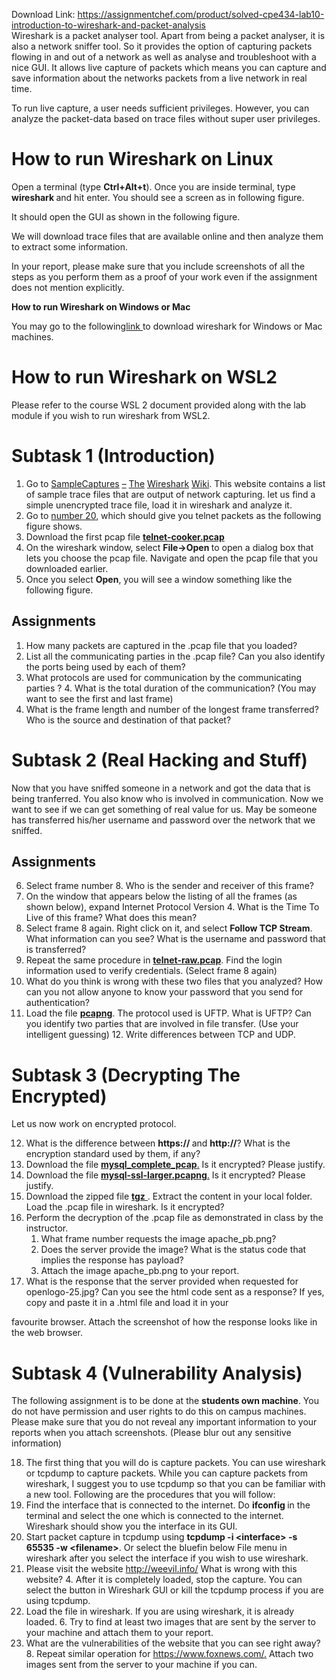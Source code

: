 Download Link: https://assignmentchef.com/product/solved-cpe434-lab10-introduction-to-wireshark-and-packet-analysis
<br>
Wireshark is a packet analyser tool. Apart from being a packet analyser, it is also a network sniffer tool. So it provides the option of capturing packets flowing in and out of a network as well as analyse and troubleshoot with a nice GUI. It allows live capture of packets which means you can capture and save information about the networks packets from a live network in real time.

To run live capture, a user needs sufficient privileges. However, you can analyze the packet-data based on trace files without super user privileges.

<h1>How to run Wireshark on Linux</h1>

Open a terminal (type ​<strong>Ctrl+Alt+t​</strong>). Once you are inside terminal, type ​<strong>wireshark ​</strong>and hit enter. You should see a screen as in following figure.




It should open the GUI as shown in the following figure.




We will download trace files that are available online and then analyze them to extract some information.

In your report, please make sure that you include screenshots of all the steps as you perform them as a proof of your work even if the assignment does not mention explicitly.

<strong>How to run Wireshark on Windows or Mac </strong>

You may go to the following <u>​</u><a href="https://www.wireshark.org/download.html">link </a>to download wireshark for Windows or Mac machines.​                  <strong> </strong>

<h1>How to run Wireshark on WSL2</h1>

Please refer to the course WSL 2 document provided along with the lab module if you wish to run wireshark from WSL2.

<h1>Subtask 1 (Introduction)</h1>

<ol>

 <li>Go to <u>​</u><a href="https://wiki.wireshark.org/SampleCaptures">SampleCaptures</a> <a href="https://wiki.wireshark.org/SampleCaptures">–</a> <a href="https://wiki.wireshark.org/SampleCaptures">The</a> <a href="https://wiki.wireshark.org/SampleCaptures">Wireshark</a> <a href="https://wiki.wireshark.org/SampleCaptures">Wiki</a>.​ This website contains a list of sample trace files that are output of network capturing. let us find a simple unencrypted trace file, load it in wireshark and analyze it.</li>

 <li>Go to <u>​</u><a href="https://wiki.wireshark.org/SampleCaptures#Telnet">number 20</a>​, which should give you telnet packets as the following figure shows.</li>

 <li>Download the first pcap file ​<a href="https://wiki.wireshark.org/SampleCaptures?action=AttachFile&amp;do=get&amp;target=telnet-cooked.pcap"><strong>telnet-cooker.pcap</strong></a></li>

 <li>On the wireshark window, select ​<strong>File-&gt;Open ​</strong>to open a dialog box that lets you choose the pcap file. Navigate and open the pcap file that you downloaded earlier.</li>

 <li>Once you select ​<strong>Open​</strong>, you will see a window something like the following figure.</li>

</ol>

<h2>Assignments</h2>

<ol>

 <li>How many packets are captured in the .pcap file that you loaded?</li>

 <li>List all the communicating parties in the .pcap file? Can you also identify the ports being used by each of them?</li>

 <li>What protocols are used for communication by the communicating parties ? 4. What is the total duration of the communication? (You may want to see the first and last frame)</li>

 <li>What is the frame length and number of the longest frame transferred? Who is the source and destination of that packet?</li>

</ol>

<h1>Subtask 2 (Real Hacking and Stuff)</h1>

Now that you have sniffed someone in a network and got the data that is being tranferred. You also know who is involved in communication. Now we want to see if we can get something of real value for us. May be someone has transferred his/her username and password over the network that we sniffed.

<h2>Assignments</h2>

<ol start="6">

 <li>Select frame number 8. Who is the sender and receiver of this frame?</li>

 <li>On the window that appears below the listing of all the frames (as shown below), expand Internet Protocol Version 4. What is the Time To Live of this frame? What does this mean?</li>

 <li>Select frame 8 again. Right click on it, and select ​<strong>Follow TCP Stream​</strong>. What information can you see? What is the username and password that is transferred?</li>

 <li>Repeat the same procedure in <u>​</u><a href="https://wiki.wireshark.org/SampleCaptures?action=AttachFile&amp;do=get&amp;target=telnet-raw.pcap"><strong>telnet-raw.pcap</strong></a><strong>​</strong>. Find the login information used to verify credentials. (Select frame 8 again)</li>

 <li>What do you think is wrong with these two files that you analyzed? How can you not allow anyone to know your password that you send for authentication?</li>

 <li>Load the file <u>​</u><a href="https://wiki.wireshark.org/SampleCaptures?action=AttachFile&amp;do=get&amp;target=UFTP_v3_transfer.pcapng"><strong>pcapng</strong></a><strong>​</strong>. The protocol used is UFTP. What is UFTP? Can you identify two parties that are involved in file transfer. (Use your intelligent guessing) 12. Write differences between TCP and UDP.</li>

</ol>

<h1>Subtask 3 (Decrypting The Encrypted)</h1>

Let us now work on encrypted protocol.

<ol start="12">

 <li>What is the difference between ​<strong>https:// ​</strong>and ​<strong>http://​</strong>? What is the encryption standard used by them, if any?</li>

 <li>Download the file <u>​</u><a href="https://wiki.wireshark.org/SampleCaptures?action=AttachFile&amp;do=get&amp;target=mysql_complete.pcap"><strong>mysql_complete_pcap</strong></a><strong><u>​</u></strong><a href="https://wiki.wireshark.org/SampleCaptures?action=AttachFile&amp;do=get&amp;target=mysql_complete.pcap">.</a> Is it encrypted? Please justify.</li>

 <li>Download the file <u>​</u><a href="https://wiki.wireshark.org/SampleCaptures?action=AttachFile&amp;do=get&amp;target=mysql-ssl-larger.pcapng"><strong>mysql-ssl-larger.pcapng</strong></a><strong><u>​</u></strong><a href="https://wiki.wireshark.org/SampleCaptures?action=AttachFile&amp;do=get&amp;target=mysql-ssl-larger.pcapng">.</a> Is it encrypted? Please justify.</li>

 <li>Download the zipped file <a href="https://wiki.wireshark.org/SampleCaptures?action=AttachFile&amp;do=get&amp;target=snakeoil2_070531.tgz"><strong>tgz</strong></a><u>​ </u><strong>​</strong>. Extract the content in your local folder. Load the .pcap file in wireshark. Is it encrypted?</li>

 <li>Perform the decryption of the .pcap file as demonstrated in class by the instructor.

  <ol>

   <li>What frame number requests the image apache_pb.png?</li>

   <li>Does the server provide the image? What is the status code that implies the response has payload?</li>

   <li>Attach the image apache_pb.png to your report.</li>

  </ol></li>

 <li>What is the response that the server provided when requested for openlogo-25.jpg? Can you see the html code sent as a response? If yes, copy and paste it in a .html file and load it in your</li>

</ol>

favourite browser. Attach the screenshot of how the response looks like in the web browser.

<h1>Subtask 4 (Vulnerability Analysis)</h1>

The following assignment is to be done at the ​<strong>students own machine​</strong>. You do not have permission and user rights to do this on campus machines. Please make sure that you do not reveal any important information to your reports when you attach screenshots. (Please blur out any sensitive information)

<ol start="18">

 <li>The first thing that you will do is capture packets. You can use wireshark or tcpdump to capture packets. While you can capture packets from wireshark, I suggest you to use tcpdump so that you can be familiar with a new tool. Following are the procedures that you will follow:</li>

 <li>Find the interface that is connected to the internet. Do ​<strong>ifconfig ​</strong>in the terminal and select the one which is connected to the internet. Wireshark should show you the interface in its GUI.</li>

 <li>Start packet capture in tcpdump using ​<strong>tcpdump -i &lt;interface&gt; -s 65535 -w &lt;filename&gt;​</strong>. Or select the bluefin below File menu in wireshark after you select the interface if you wish to use wireshark.</li>

 <li>Please visit the website <u>​</u><a href="http://weevil.info/">http://weevil.info/</a><u>​</u> ​What is wrong with this website? 4. After it is completely loaded, stop the capture. You can select the button in Wireshark GUI or kill the tcpdump process if you are using tcpdump.</li>

 <li>Load the file in wireshark. If you are using wireshark, it is already loaded. 6. Try to find at least two images that are sent by the server to your machine and attach them to your report.</li>

 <li>What are the vulnerabilities of the website that you can see right away? 8. Repeat similar operation for <u>​</u><a href="https://www.foxnews.com/">https://www.foxnews.com/</a><a href="https://www.foxnews.com/">.</a><u>​</u> Attach two images sent from the server to your machine if you can.</li>

</ol>


